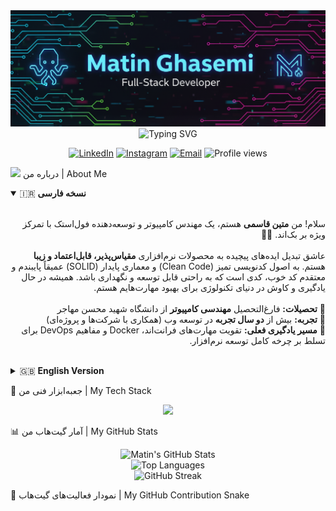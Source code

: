 <div align="center">
<img src="https://raw.githubusercontent.com/matinamking/matinamking/main/banner.png" alt="Matin Ghasemi - Full-Stack Developer Banner">
<br>
<img src="https://readme-typing-svg.vercel.app/api?font=Fira+Code&weight=700&size=28&pause=1000&color=00D2FF&center=true&vCenter=true&width=500&lines=--Welcome+to+my+Digital+Garden+🌱;I'm+a+Full-Stack+Developer;PHP+%7C+Laravel+%7C+Vue.js+Expert" alt="Typing SVG"/>
</div>

<p align="center">
<a href="https://linkedin.com/in/matinamking" target="_blank"><img src="https://img.shields.io/badge/LinkedIn-0077B5?style=for-the-badge&logo=linkedin&logoColor=white" alt="LinkedIn"></a>
<a href="https://instagram.com/matinamking" target="_blank"><img src="https://img.shields.io/badge/Instagram-E4405F?style=for-the-badge&logo=instagram&logoColor=white" alt="Instagram"></a>
<a href="mailto:matin001037@gmail.com" target="_blank"><img src="https://img.shields.io/badge/Email-D14836?style=for-the-badge&logo=gmail&logoColor=white" alt="Email"></a>
<img src="https://komarev.com/ghpvc/?username=matinamking&label=PROFILE%20VIEWS&color=00D2FF&style=for-the-badge" alt="Profile views"/>
</p>

<img src="https://raw.githubusercontent.com/MartinHeinz/MartinHeinz/master/wave.gif" width="25px"> درباره من | About Me
<details open>
<summary>🇮🇷 <strong>نسخه فارسی</strong></summary>
<br/>
<p dir="rtl">
سلام! من <strong>متین قاسمی</strong> هستم، یک مهندس کامپیوتر و توسعه‌دهنده فول‌استک با تمرکز ویژه بر بک‌اند. 👨‍💻
<br><br>
عاشق تبدیل ایده‌های پیچیده به محصولات نرم‌افزاری <strong>مقیاس‌پذیر، قابل‌اعتماد و زیبا</strong> هستم. به اصول کدنویسی تمیز (Clean Code) و معماری پایدار (SOLID) عمیقاً پایبندم و معتقدم کد خوب، کدی است که به راحتی قابل توسعه و نگهداری باشد. همیشه در حال یادگیری و کاوش در دنیای تکنولوژی برای بهبود مهارت‌هایم هستم.
<br/><br/>
🔹 <strong>تحصیلات:</strong> فارغ‌التحصیل <strong>مهندسی کامپیوتر</strong> از دانشگاه شهید محسن مهاجر<br/>
🔹 <strong>تجربه:</strong> بیش از <strong>دو سال تجربه</strong> در توسعه وب (همکاری با شرکت‌ها و پروژه‌ای)<br/>
🔹 <strong>مسیر یادگیری فعلی:</strong> تقویت مهارت‌های فرانت‌اند، Docker و مفاهیم DevOps برای تسلط بر چرخه کامل توسعه نرم‌افزار.
</p>
</details>

<br/>

<details>
<summary>🇬🇧 <strong>English Version</strong></summary>
<br/>
<p align="left">
Hi there! I'm Matin Ghasemi, a Computer Engineer and Full-Stack Developer with a strong focus on the back-end. 👨‍💻
<br><br>
I'm passionate about transforming complex ideas into <strong>scalable, reliable, and elegant</strong> software solutions. As a firm believer in Clean Code principles and SOLID architecture, I'm convinced that good code is both maintainable and extensible. I'm constantly learning and exploring the tech world to enhance my skills.
<br/><br/>
🔹 <strong>Education:</strong> Bachelor's in <strong>Computer Engineering</strong>.<br/>
🔹 <strong>Experience:</strong> Over <strong>2 years of hands-on experience</strong> in web development (corporate and project-based).<br/>
🔹 <strong>Current Learning Path:</strong> Sharpening my front-end skills, diving deeper into <strong>Docker</strong>, and mastering <strong>DevOps</strong> concepts to command the full development lifecycle.
</p>
</details>

🚀 جعبه‌ابزار فنی من | My Tech Stack
<p align="center">
<img src="https://skillicons.dev/icons?i=php,laravel,js,vue,alpinejs,html,css,bootstrap,tailwind,mysql,figma,git,docker,postman&perline=7" />
</p>

📊 آمار گیت‌هاب من | My GitHub Stats
<div align="center">
<img src="https://github-readme-stats-3y8s80awa-matins-projects-575a8407.vercel.app/api%3Fusername%3Dmatinamking%26show_icons%3Dtrue%26count_private%3Dtrue%26include_all_commits%3Dtrue%26theme%3Dtokyonight%26border_color%3D00D2FF%26text_color%3D00D2FF%26icon_color%3D00D2FF" alt="Matin's GitHub Stats"/>
<br>
<img src="https://github-readme-stats-3y8s80awa-matins-projects-575a8407.vercel.app/api/top-langs/%3Fusername%3Dmatinamking%26layout%3Dcompact%26count_private%3Dtrue%26theme%3Dtokyonight%26border_color%3D00D2FF" alt="Top Languages"/>
<br>
<img src="https://github-readme-streak-stats.herokuapp.com%3Fuser%3Dmatinamking%26theme%3Dtokyonight%26border_color%3D00D2FF" alt="GitHub Streak"/>
</div>

🐍 نمودار فعالیت‌های گیت‌هاب | My GitHub Contribution Snake
<div align="center">
<img src="https://raw.githubusercontent.com/matinamking/matinamking/output/github-contribution-grid-snake-dark.svg" alt="Snake
